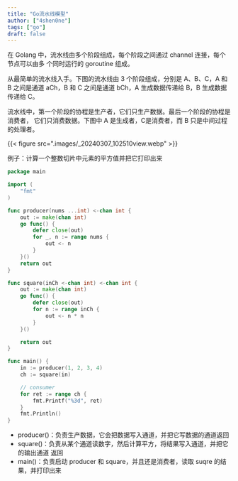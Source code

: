 ```yaml
---
title: "Go流水线模型"
author: ["4shen0ne"]
tags: ["go"]
draft: false
---
```


在 Golang 中，流水线由多个阶段组成，每个阶段之间通过 channel 连接，每个节点可以由多
个同时运行的 goroutine 组成。

从最简单的流水线入手。下图的流水线由 3 个阶段组成，分别是 A、B、C，A 和 B 之间是通道
aCh，B 和 C 之间是通道 bCh，A 生成数据传递给 B，B 生成数据传递给 C。

流水线中，第一个阶段的协程是生产者，它们只生产数据。最后一个阶段的协程是消费者，
它们只消费数据。下图中 A 是生成者，C是消费者，而 B 只是中间过程的处理者。

{{< figure src=".images/_20240307_102510view.webp" >}}

例子：计算一个整数切片中元素的平方值并把它打印出来

```go
package main

import (
    "fmt"
)

func producer(nums ...int) <-chan int {
    out := make(chan int)
    go func() {
        defer close(out)
        for _, n := range nums {
            out <- n
        }
    }()
    return out
}

func square(inCh <-chan int) <-chan int {
    out := make(chan int)
    go func() {
        defer close(out)
        for n := range inCh {
            out <- n * n
        }
    }()

    return out
}

func main() {
    in := producer(1, 2, 3, 4)
    ch := square(in)

    // consumer
    for ret := range ch {
        fmt.Printf("%3d", ret)
    }
    fmt.Println()
}
```

-   producer()：负责生产数据，它会把数据写入通道，并把它写数据的通道返回
-   square()：负责从某个通道读数字，然后计算平方，将结果写入通道，并把它的输出通道
    返回
-   main()：负责启动 producer 和 square，并且还是消费者，读取 suqre 的结果，并打印出来
